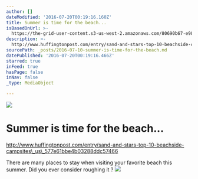 ```yaml
---
author: []
dateModified: '2016-07-20T00:19:16.160Z'
title: Summer is time for the beach...
isBasedOnUrl: >-
  https://the-grid-user-content.s3-us-west-2.amazonaws.com/80690b67-e98b-4054-88db-b2eb3b1cdb3c.jpg
description: >-
  http://www.huffingtonpost.com/entry/sand-and-stars-top-10-beachside-campsites_us_577e61bbe4b03288ddc57466
sourcePath: _posts/2016-07-10-summer-is-time-for-the-beach.md
datePublished: '2016-07-20T00:19:16.466Z'
starred: true
inFeed: true
hasPage: false
inNav: false
_type: MediaObject

---
```

![](https://the-grid-user-content.s3-us-west-2.amazonaws.com/80690b67-e98b-4054-88db-b2eb3b1cdb3c.jpg)

# Summer is time for the beach...

http://www.huffingtonpost.com/entry/sand-and-stars-top-10-beachside-campsites\_us\_577e61bbe4b03288ddc57466

There are many places to stay when visiting your favorite beach this summer. Did you ever consider roughing it ?
![](https://the-grid-user-content.s3-us-west-2.amazonaws.com/fec054b7-9323-4135-9452-0d1366d2574d.jpg)